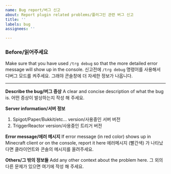 ```yaml
---
name: Bug report/버그 신고
about: Report plugin related problems/플러그인 관련 버그 신고
title: ''
labels: bug
assignees: ''

---
```


### **Before/읽어주세요**

Make sure that you have used `/trg debug` so that the more detailed error message will show up in the console.
신고전에 `/trg debug` 명령어를 사용해서 디버그 모드를 켜주세요. 그래야 콘솔창에 더 자세한 정보가 나옵니다.

---

**Describe the bug/버그 증상**
A clear and concise description of what the bug is.
어떤 증상이 발상하는지 작성 해 주세요.

**Server information/서버 정보**

1. Spigot/Paper/Bukkit/etc... version/사용중인 서버 버전
2. TriggerReactor version/사용중인 트리거 버전

**Error message/에러 메시지**
If error message (in red color) shows up in Minecraft client or on the console, report it here
에러메시지 (빨간색) 가 나타났다면 클라이언트와 콘솔의 메시지를 올려주세요.

**Others/그 밖의 정보들**
Add any other context about the problem here.
그 외의 다른 문제가 있으면 여기에 작성 해 주세요.
